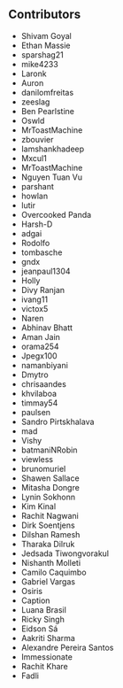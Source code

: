 ## Contributors

- Shivam Goyal
- Ethan Massie
- sparshag21
- mike4233
- Laronk
- Auron
- danilomfreitas
- zeeslag
- Ben Pearlstine
- Oswld
- MrToastMachine
- zbouvier
- Iamshankhadeep
- Mxcul1
- MrToastMachine
- Nguyen Tuan Vu
- parshant
- howlan
- lutir
- Overcooked Panda
- Harsh-D
- adgai
- Rodolfo
- tombasche
- gndx
- jeanpaul1304
- Holly
- Divy Ranjan
- ivang11
- victox5
- Naren
- Abhinav Bhatt
- Aman Jain
- orama254
- Jpegx100
- namanbiyani
- Dmytro
- chrisaandes
- khvilaboa
- timmay54
- paulsen
- Sandro Pirtskhalava
- mad
- Vishy
- batmaniNRobin
- viewless
- brunomuriel
- Shawen Sallace
- Mitasha Dongre
- Lynin Sokhonn
- Kim Kinal
- Rachit Nagwani
- Dirk Soentjens
- Dilshan Ramesh
- Tharaka Dilruk
- Jedsada Tiwongvorakul
- Nishanth Molleti
- Camilo Caquimbo
- Gabriel Vargas
- Osiris
- Caption
- Luana Brasil
- Ricky Singh
- Eidson Sá
- Aakriti Sharma
- Alexandre Pereira Santos
- Immessionate
- Rachit Khare
- Fadli